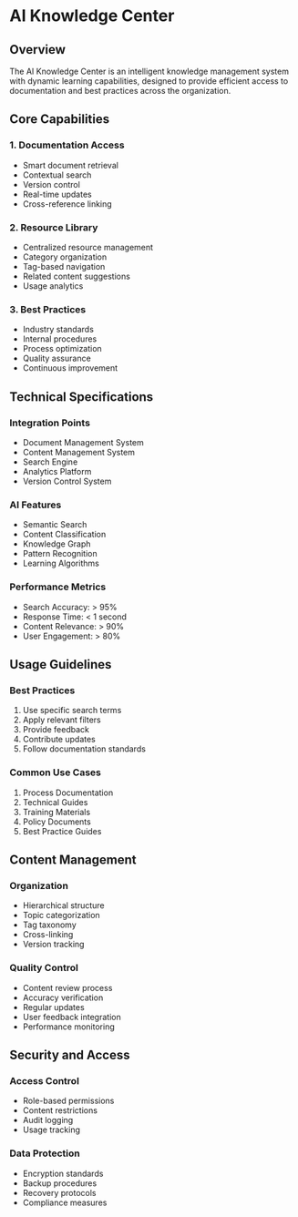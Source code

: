# AI Knowledge Center

## Overview

The AI Knowledge Center is an intelligent knowledge management system with dynamic learning capabilities, designed to provide efficient access to documentation and best practices across the organization.

## Core Capabilities

### 1. Documentation Access

- Smart document retrieval
- Contextual search
- Version control
- Real-time updates
- Cross-reference linking

### 2. Resource Library

- Centralized resource management
- Category organization
- Tag-based navigation
- Related content suggestions
- Usage analytics

### 3. Best Practices

- Industry standards
- Internal procedures
- Process optimization
- Quality assurance
- Continuous improvement

## Technical Specifications

### Integration Points

- Document Management System
- Content Management System
- Search Engine
- Analytics Platform
- Version Control System

### AI Features

- Semantic Search
- Content Classification
- Knowledge Graph
- Pattern Recognition
- Learning Algorithms

### Performance Metrics

- Search Accuracy: > 95%
- Response Time: < 1 second
- Content Relevance: > 90%
- User Engagement: > 80%

## Usage Guidelines

### Best Practices

1. Use specific search terms
2. Apply relevant filters
3. Provide feedback
4. Contribute updates
5. Follow documentation standards

### Common Use Cases

1. Process Documentation
2. Technical Guides
3. Training Materials
4. Policy Documents
5. Best Practice Guides

## Content Management

### Organization

- Hierarchical structure
- Topic categorization
- Tag taxonomy
- Cross-linking
- Version tracking

### Quality Control

- Content review process
- Accuracy verification
- Regular updates
- User feedback integration
- Performance monitoring

## Security and Access

### Access Control

- Role-based permissions
- Content restrictions
- Audit logging
- Usage tracking

### Data Protection

- Encryption standards
- Backup procedures
- Recovery protocols
- Compliance measures
